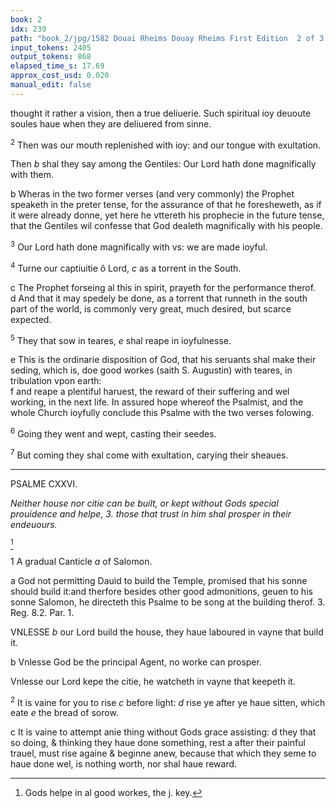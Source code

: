 ```yaml
---
book: 2
idx: 239
path: "book_2/jpg/1582 Douai Rheims Douay Rheims First Edition  2 of 3 1610 Old Testament.pdf-239.jpg"
input_tokens: 2405
output_tokens: 868
elapsed_time_s: 17.69
approx_cost_usd: 0.020
manual_edit: false
---
```

thought it rather a vision, then a true deliuerie. Such spiritual ioy deuoute soules haue when they are deliuered from sinne.

<sup>2</sup> Then was our mouth replenished with ioy: and our tongue with exultation.

Then *b* shal they say among the Gentiles: Our Lord hath done magnifically with them.

<aside>b Wheras in the two former verses (and very commonly) the Prophet speaketh in the preter tense, for the assurance of that he foresheweth, as if it were already donne, yet here he vttereth his prophecie in the future tense, that the Gentiles wil confesse that God dealeth magnifically with his people.</aside>

<sup>3</sup> Our Lord hath done magnifically with vs: we are made ioyful.

<sup>4</sup> Turne our captiuitie ô Lord, *c* as a torrent in the South.

<aside>c The Prophet forseing al this in spirit, prayeth for the performance therof.</aside>

<aside>d And that it may spedely be done, as a torrent that runneth in the south part of the world, is commonly very great, much desired, but scarce expected.</aside>

<sup>5</sup> They that sow in teares, *e* shal reape in ioyfulnesse.

<aside>e This is the ordinarie disposition of God, that his seruants shal make their seding, which is, doe good workes (saith S. Augustin) with teares, in tribulation vpon earth:</aside>

<aside>f and reape a plentiful haruest, the reward of their suffering and wel working, in the next life. In assured hope whereof the Psalmist, and the whole Church ioyfully conclude this Psalme with the two verses folowing.</aside>

<sup>6</sup> Going they went and wept, casting their seedes.

<sup>7</sup> But coming they shal come with exultation, carying their sheaues.

---

PSALME CXXVI.

*Neither house nor citie can be built, or kept without Gods special prouidence and helpe, 3. those that trust in him shal prosper in their endeuours.*

[^1]

1 A gradual Canticle *a* of Salomon.

<aside>a God not permitting Dauid to build the Temple, promised that his sonne should build it:and therfore besides other good admonitions, geuen to his sonne Salomon, he directeth this Psalme to be song at the building therof. 3. Reg. 8.2. Par. 1.</aside>

VNLESSE *b* our Lord build the house, they haue laboured in vayne that build it.

<aside>b Vnlesse God be the principal Agent, no worke can prosper.</aside>

Vnlesse our Lord kepe the citie, he watcheth in vayne that keepeth it.

<sup>2</sup> It is vaine for you to rise *c* before light: *d* rise ye after ye haue sitten, which eate *e* the bread of sorow.

<aside>c It is vaine to attempt anie thing without Gods grace assisting: d they that so doing, & thinking they haue done something, rest a after their painful trauel, must rise againe & beginne anew, because that which they seme to haue done wel, is nothing worth, nor shal haue reward.</aside>

[^1]: Gods helpe in al good workes, the j. key.